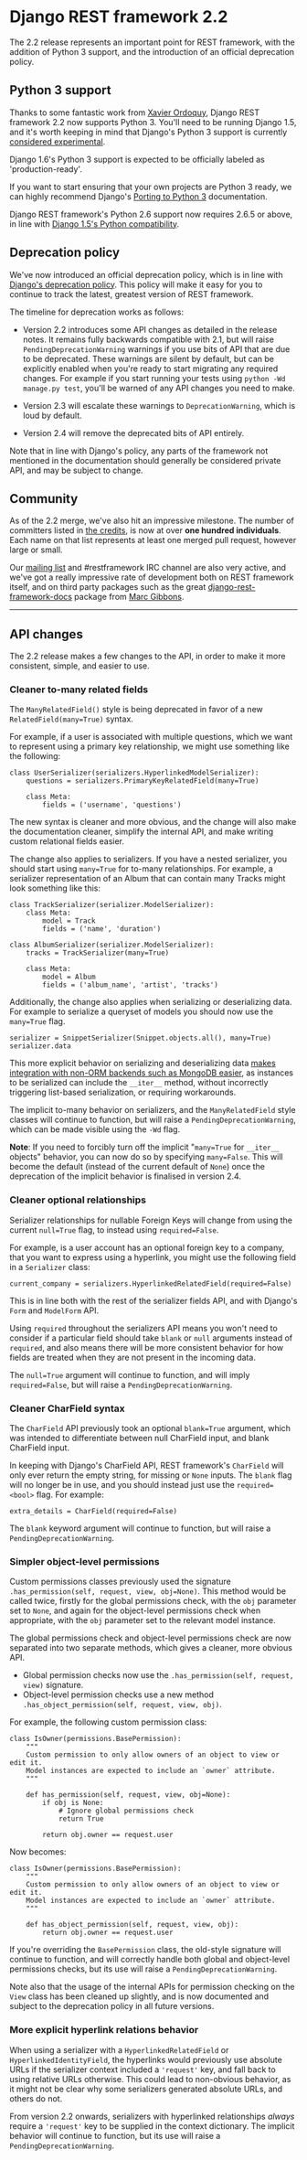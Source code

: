# Django REST framework 2.2

The 2.2 release represents an important point for REST framework, with the
addition of Python 3 support, and the introduction of an official deprecation
policy.

## Python 3 support

Thanks to some fantastic work from [Xavier Ordoquy][xordoquy], Django REST
framework 2.2 now supports Python 3.  You'll need to be running Django 1.5, and
it's worth keeping in mind that Django's Python 3 support is currently
[considered experimental][django-python-3].

Django 1.6's Python 3 support is expected to be officially labeled as
'production-ready'.

If you want to start ensuring that your own projects are Python 3 ready, we can
highly recommend Django's [Porting to Python 3][porting-python-3]
documentation.

Django REST framework's Python 2.6 support now requires 2.6.5 or above, in line
with [Django 1.5's Python compatibility][python-compat].

## Deprecation policy

We've now introduced an official deprecation policy, which is in line with
[Django's deprecation policy][django-deprecation-policy].  This policy will
make it easy for you to continue to track the latest, greatest version of REST
framework.

The timeline for deprecation works as follows:

* Version 2.2 introduces some API changes as detailed in the release notes.  It
  remains fully backwards compatible with 2.1, but will raise
  `PendingDeprecationWarning` warnings if you use bits of API that are due to
  be deprecated.  These warnings are silent by default, but can be explicitly
  enabled when you're ready to start migrating any required changes.  For
  example if you start running your tests using `python -Wd manage.py test`,
  you'll be warned of any API changes you need to make.

* Version 2.3 will escalate these warnings to `DeprecationWarning`, which is
  loud by default.

* Version 2.4 will remove the deprecated bits of API entirely.

Note that in line with Django's policy, any parts of the framework not
mentioned in the documentation should generally be considered private API, and
may be subject to change.

## Community

As of the 2.2 merge, we've also hit an impressive milestone.  The number of
committers listed in [the credits][credits], is now at over **one hundred
individuals**.  Each name on that list represents at least one merged pull
request, however large or small.

Our [mailing list][mailing-list] and #restframework IRC channel are also very
active, and we've got a really impressive rate of development both on REST
framework itself, and on third party packages such as the great
[django-rest-framework-docs][django-rest-framework-docs] package from [Marc
Gibbons][marcgibbons].

---

## API changes

The 2.2 release makes a few changes to the API, in order to make it more
consistent, simple, and easier to use.

### Cleaner to-many related fields

The `ManyRelatedField()` style is being deprecated in favor of a new
`RelatedField(many=True)` syntax.

For example, if a user is associated with multiple questions, which we want to
represent using a primary key relationship, we might use something like the
following:

    class UserSerializer(serializers.HyperlinkedModelSerializer):
        questions = serializers.PrimaryKeyRelatedField(many=True)

        class Meta:
            fields = ('username', 'questions')

The new syntax is cleaner and more obvious, and the change will also make the
documentation cleaner, simplify the internal API, and make writing custom
relational fields easier.

The change also applies to serializers.  If you have a nested serializer, you
should start using `many=True` for to-many relationships.  For example, a
serializer representation of an Album that can contain many Tracks might look
something like this:

    class TrackSerializer(serializer.ModelSerializer):
        class Meta:
            model = Track
            fields = ('name', 'duration')

    class AlbumSerializer(serializer.ModelSerializer):
        tracks = TrackSerializer(many=True)

        class Meta:
            model = Album
            fields = ('album_name', 'artist', 'tracks')

Additionally, the change also applies when serializing or deserializing data.
For example to serialize a queryset of models you should now use the
`many=True` flag.

    serializer = SnippetSerializer(Snippet.objects.all(), many=True)
    serializer.data

This more explicit behavior on serializing and deserializing data [makes
integration with non-ORM backends such as MongoDB easier][564], as instances to
be serialized can include the `__iter__` method, without incorrectly triggering
list-based serialization, or requiring workarounds.

The implicit to-many behavior on serializers, and the `ManyRelatedField` style
classes will continue to function, but will raise a
`PendingDeprecationWarning`, which can be made visible using the `-Wd` flag.

**Note**: If you need to forcibly turn off the implicit "`many=True` for
`__iter__` objects" behavior, you can now do so by specifying `many=False`.
This will become the default (instead of the current default of `None`) once
the deprecation of the implicit behavior is finalised in version 2.4.

### Cleaner optional relationships

Serializer relationships for nullable Foreign Keys will change from using the
current `null=True` flag, to instead using `required=False`.

For example, is a user account has an optional foreign key to a company, that
you want to express using a hyperlink, you might use the following field in a
`Serializer` class:

    current_company = serializers.HyperlinkedRelatedField(required=False)

This is in line both with the rest of the serializer fields API, and with
Django's `Form` and `ModelForm` API.

Using `required` throughout the serializers API means you won't need to
consider if a particular field should take `blank` or `null` arguments instead
of `required`, and also means there will be more consistent behavior for how
fields are treated when they are not present in the incoming data.

The `null=True` argument will continue to function, and will imply
`required=False`, but will raise a `PendingDeprecationWarning`.

### Cleaner CharField syntax

The `CharField` API previously took an optional `blank=True` argument, which
was intended to differentiate between null CharField input, and blank CharField
input.

In keeping with Django's CharField API, REST framework's `CharField` will only
ever return the empty string, for missing or `None` inputs.  The `blank` flag
will no longer be in use, and you should instead just use the `required=<bool>`
flag.  For example:

    extra_details = CharField(required=False)

The `blank` keyword argument will continue to function, but will raise a
`PendingDeprecationWarning`.

### Simpler object-level permissions

Custom permissions classes previously used the signature `.has_permission(self,
request, view, obj=None)`.  This method would be called twice, firstly for the
global permissions check, with the `obj` parameter set to `None`, and again for
the object-level permissions check when appropriate, with the `obj` parameter
set to the relevant model instance.

The global permissions check and object-level permissions check are now
separated into two separate methods, which gives a cleaner, more obvious API.

* Global permission checks now use the `.has_permission(self, request, view)`
  signature.
* Object-level permission checks use a new method `.has_object_permission(self,
  request, view, obj)`.

For example, the following custom permission class:

    class IsOwner(permissions.BasePermission):
        """
        Custom permission to only allow owners of an object to view or edit it.
        Model instances are expected to include an `owner` attribute.
        """

        def has_permission(self, request, view, obj=None):
            if obj is None:
                # Ignore global permissions check
                return True

            return obj.owner == request.user

Now becomes:

    class IsOwner(permissions.BasePermission):
        """
        Custom permission to only allow owners of an object to view or edit it.
        Model instances are expected to include an `owner` attribute.
        """

        def has_object_permission(self, request, view, obj):
            return obj.owner == request.user

If you're overriding the `BasePermission` class, the old-style signature will
continue to function, and will correctly handle both global and object-level
permissions checks, but its use will raise a `PendingDeprecationWarning`.

Note also that the usage of the internal APIs for permission checking on the
`View` class has been cleaned up slightly, and is now documented and subject to
the deprecation policy in all future versions.

### More explicit hyperlink relations behavior

When using a serializer with a `HyperlinkedRelatedField` or
`HyperlinkedIdentityField`, the hyperlinks would previously use absolute URLs
if the serializer context included a `'request'` key, and fall back to using
        relative URLs otherwise.  This could lead to non-obvious behavior, as
        it might not be clear why some serializers generated absolute URLs, and
        others do not.

From version 2.2 onwards, serializers with hyperlinked relationships *always*
require a `'request'` key to be supplied in the context dictionary.  The
implicit behavior will continue to function, but its use will raise a
`PendingDeprecationWarning`.

[xordoquy]: https://github.com/xordoquy
[django-python-3]: https://docs.djangoproject.com/en/dev/faq/install/#can-i-use-django-with-python-3
[porting-python-3]: https://docs.djangoproject.com/en/dev/topics/python3/
[python-compat]: https://docs.djangoproject.com/en/dev/releases/1.5/#python-compatibility
[django-deprecation-policy]: https://docs.djangoproject.com/en/dev/internals/release-process/#internal-release-deprecation-policy
[credits]: http://www.django-rest-framework.org/topics/credits
[mailing-list]: https://groups.google.com/forum/?fromgroups#!forum/django-rest-framework
[django-rest-framework-docs]: https://github.com/marcgibbons/django-rest-framework-docs
[marcgibbons]: https://github.com/marcgibbons/
[issues]: https://github.com/tomchristie/django-rest-framework/issues
[564]: https://github.com/tomchristie/django-rest-framework/issues/564
